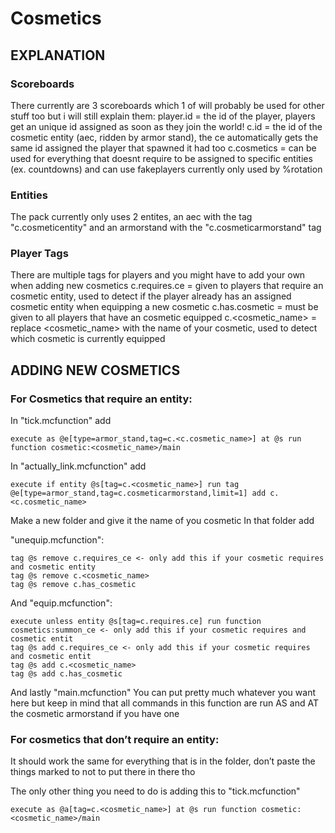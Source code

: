 # <Unnamed Project> Cosmetics
      
##  EXPLANATION
  
###  Scoreboards
 There currently are 3 scoreboards which 1 of will probably be used for other stuff too but i will still explain them:
 player.id = the id of the player, players get an unique id assigned as soon as they join the world!
 c.id = the id of the cosmetic entity (aec, ridden by armor stand), the ce automatically gets the same id assigned the player that spawned it   had too
 c.cosmetics = can be used for everything that doesnt require to be assigned to specific entities (ex. countdowns) and can use fakeplayers
 currently only used by %rotation
 ### Entities
 The pack currently only uses 2 entites, an aec with the tag "c.cosmeticentity" and an armorstand with the "c.cosmeticarmorstand" tag
 ### Player Tags 
 There are multiple tags for players and you might have to add your own when adding new cosmetics
 c.requires.ce = given to players that require an cosmetic entity, used to detect if the player already has an assigned cosmetic entity when    equipping a new cosmetic
 c.has.cosmetic = must be given to all players that have an cosmetic equipped
 c.<cosmetic_name> = replace <cosmetic_name> with the name of your cosmetic, used to detect which cosmetic is currently equipped
 
## ADDING NEW COSMETICS
### For Cosmetics that require an entity:
  
In "tick.mcfunction" add 
```mcfunction
execute as @e[type=armor_stand,tag=c.<c.cosmetic_name>] at @s run function cosmetic:<cosmetic_name>/main
```
In "actually_link.mcfunction" add 
```mcfunction
execute if entity @s[tag=c.<cosmetic_name>] run tag @e[type=armor_stand,tag=c.cosmeticarmorstand,limit=1] add c.<c.cosmetic_name>
```
Make a new folder and give it the name of you cosmetic
In that folder add
  
"unequip.mcfunction":
```mcfunction
tag @s remove c.requires_ce <- only add this if your cosmetic requires and cosmetic entity
tag @s remove c.<cosmetic_name>
tag @s remove c.has_cosmetic
```
      
And "equip.mcfunction":
```mcfunction
execute unless entity @s[tag=c.requires.ce] run function cosmetics:summon_ce <- only add this if your cosmetic requires and cosmetic entit
tag @s add c.requires_ce <- only add this if your cosmetic requires and cosmetic entit
tag @s add c.<cosmetic_name>
tag @s add c.has_cosmetic
```

And lastly "main.mcfunction"
You can put pretty much whatever you want here but keep in mind that all commands in this function are run AS and AT the cosmetic armorstand if you have one
  
  
### For cosmetics that don’t require an entity:
It should work the same for everything that is in the folder, don’t paste the things marked to not to put there in there tho

The only other thing you need to do is adding this to "tick.mcfunction"
```mcfunction
execute as @a[tag=c.<cosmetic_name>] at @s run function cosmetic:<cosmetic_name>/main
````
